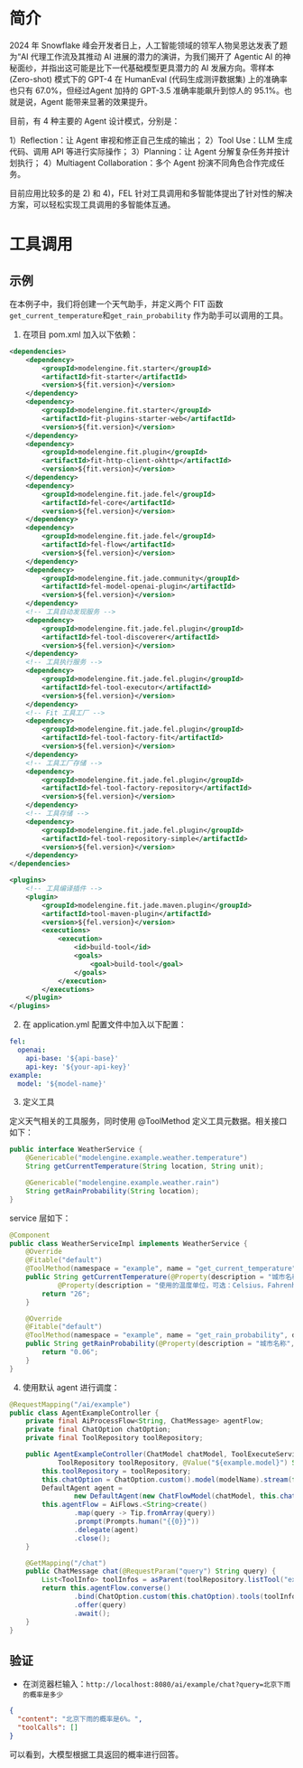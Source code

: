 # 简介

2024 年 Snowflake 峰会开发者日上，人工智能领域的领军人物吴恩达发表了题为“AI 代理工作流及其推动 AI 进展的潜力的演讲，为我们揭开了 Agentic AI 的神秘面纱，并指出这可能是比下一代基础模型更具潜力的 AI 发展方向。零样本 (Zero-shot) 模式下的 GPT-4 在 HumanEval (代码生成测评数据集) 上的准确率也只有 67.0%，但经过Agent 加持的 GPT-3.5 准确率能飙升到惊人的 95.1%。也就是说，Agent 能带来显著的效果提升。

目前，有 4 种主要的 Agent 设计模式，分别是：

1）Reflection：让 Agent 审视和修正自己生成的输出；
2）Tool Use：LLM 生成代码、调用 API 等进行实际操作；
3）Planning：让 Agent 分解复杂任务并按计划执行；
4）Multiagent Collaboration：多个 Agent 扮演不同角色合作完成任务。

目前应用比较多的是 2) 和 4)，FEL 针对工具调用和多智能体提出了针对性的解决方案，可以轻松实现工具调用的多智能体互通。

# 工具调用

## 示例

在本例子中，我们将创建一个天气助手，并定义两个 FIT 函数`get_current_temperature`和`get_rain_probability` 作为助手可以调用的工具。

1. 在项目 pom.xml 加入以下依赖：

``` xml
<dependencies>
    <dependency>
        <groupId>modelengine.fit.starter</groupId>
        <artifactId>fit-starter</artifactId>
        <version>${fit.version}</version>
    </dependency>
    <dependency>
        <groupId>modelengine.fit.starter</groupId>
        <artifactId>fit-plugins-starter-web</artifactId>
        <version>${fit.version}</version>
    </dependency>
    <dependency>
        <groupId>modelengine.fit.plugin</groupId>
        <artifactId>fit-http-client-okhttp</artifactId>
        <version>${fit.version}</version>
    </dependency>
    <dependency>
        <groupId>modelengine.fit.jade.fel</groupId>
        <artifactId>fel-core</artifactId>
        <version>${fel.version}</version>
    </dependency>
    <dependency>
        <groupId>modelengine.fit.jade.fel</groupId>
        <artifactId>fel-flow</artifactId>
        <version>${fel.version}</version>
    </dependency>
    <dependency>
        <groupId>modelengine.fit.jade.community</groupId>
        <artifactId>fel-model-openai-plugin</artifactId>
        <version>${fel.version}</version>
    </dependency>
    <!-- 工具自动发现服务 -->
    <dependency>
        <groupId>modelengine.fit.jade.fel.plugin</groupId>
        <artifactId>fel-tool-discoverer</artifactId>
        <version>${fel.version}</version>
    </dependency>
    <!-- 工具执行服务 -->
    <dependency>
        <groupId>modelengine.fit.jade.fel.plugin</groupId>
        <artifactId>fel-tool-executor</artifactId>
        <version>${fel.version}</version>
    </dependency>
    <!-- Fit 工具工厂 -->
    <dependency>
        <groupId>modelengine.fit.jade.fel.plugin</groupId>
        <artifactId>fel-tool-factory-fit</artifactId>
        <version>${fel.version}</version>
    </dependency>
    <!-- 工具工厂存储 -->
    <dependency>
        <groupId>modelengine.fit.jade.fel.plugin</groupId>
        <artifactId>fel-tool-factory-repository</artifactId>
        <version>${fel.version}</version>
    </dependency>
    <!-- 工具存储 -->
    <dependency>
        <groupId>modelengine.fit.jade.fel.plugin</groupId>
        <artifactId>fel-tool-repository-simple</artifactId>
        <version>${fel.version}</version>
    </dependency>
</dependencies>

<plugins>
    <!-- 工具编译插件 -->
    <plugin>
        <groupId>modelengine.fit.jade.maven.plugin</groupId>
        <artifactId>tool-maven-plugin</artifactId>
        <version>${fel.version}</version>
        <executions>
            <execution>
                <id>build-tool</id>
                <goals>
                    <goal>build-tool</goal>
                </goals>
            </execution>
        </executions>
    </plugin>
</plugins>
```

2. 在 application.yml 配置文件中加入以下配置：

```yaml
fel:
  openai:
    api-base: '${api-base}'
    api-key: '${your-api-key}'
example:
  model: '${model-name}'
```

3. 定义工具

定义天气相关的工具服务，同时使用 @ToolMethod 定义工具元数据。相关接口如下：

``` java
public interface WeatherService {
    @Genericable("modelengine.example.weather.temperature")
    String getCurrentTemperature(String location, String unit);

    @Genericable("modelengine.example.weather.rain")
    String getRainProbability(String location);
}
```

service 层如下：

``` java
@Component
public class WeatherServiceImpl implements WeatherService {
    @Override
    @Fitable("default")
    @ToolMethod(namespace = "example", name = "get_current_temperature", description = "获取指定城市的当前温度")
    public String getCurrentTemperature(@Property(description = "城市名称", required = true) String location,
            @Property(description = "使用的温度单位，可选：Celsius，Fahrenheit", defaultValue = "Celsius") String unit) {
        return "26";
    }

    @Override
    @Fitable("default")
    @ToolMethod(namespace = "example", name = "get_rain_probability", description = "获取指定城市下雨的概率")
    public String getRainProbability(@Property(description = "城市名称", required = true) String location) {
        return "0.06";
    }
}
```

4. 使用默认 agent 进行调度：

``` java
@RequestMapping("/ai/example")
public class AgentExampleController {
    private final AiProcessFlow<String, ChatMessage> agentFlow;
    private final ChatOption chatOption;
    private final ToolRepository toolRepository;

    public AgentExampleController(ChatModel chatModel, ToolExecuteService toolExecuteService,
            ToolRepository toolRepository, @Value("${example.model}") String modelName) {
        this.toolRepository = toolRepository;
        this.chatOption = ChatOption.custom().model(modelName).stream(false).build();
        DefaultAgent agent =
                new DefaultAgent(new ChatFlowModel(chatModel, this.chatOption), "example", toolExecuteService);
        this.agentFlow = AiFlows.<String>create()
                .map(query -> Tip.fromArray(query))
                .prompt(Prompts.human("{{0}}"))
                .delegate(agent)
                .close();
    }

    @GetMapping("/chat")
    public ChatMessage chat(@RequestParam("query") String query) {
        List<ToolInfo> toolInfos = asParent(toolRepository.listTool("example"));
        return this.agentFlow.converse()
                .bind(ChatOption.custom(this.chatOption).tools(toolInfos).build())
                .offer(query)
                .await();
    }
}
```

## 验证

- 在浏览器栏输入：`http://localhost:8080/ai/example/chat?query=北京下雨的概率是多少`

```json
{
  "content": "北京下雨的概率是6%。",
  "toolCalls": []
}
```

可以看到，大模型根据工具返回的概率进行回答。
